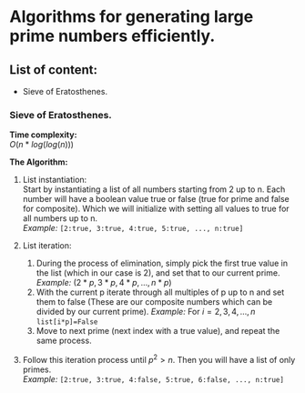 # Algorithms for generating large prime numbers efficiently.

## List of content:
* Sieve of Eratosthenes.

### Sieve of Eratosthenes.
**Time complexity:**\
$O(n*log(log(n)))$

**The Algorithm:**
1. List instantiation:\
Start by instantiating a list of all numbers starting from 2 up to n. Each number will have a boolean value true or false (true for prime and false for composite).
Which we will initialize with setting all values to true for all numbers up to n.\
*Example:* ``[2:true, 3:true, 4:true, 5:true, ..., n:true]``

2. List iteration:
   1. During the process of elimination, simply pick the first true value in the list (which in our case is 2), and set that to our current prime.\
   *Example:* $(2*p, 3*p, 4*p, \dots ,n*p)$
   2. With the current p iterate through all multiples of p up to n and set them to false (These are our composite numbers which can be divided by our current prime).
   *Example:* For $i=2,3,4, \dots, n$ ``list[i*p]=False``
   3. Move to next prime (next index with a true value), and repeat the same process.
3. Follow this iteration process until $p^2>n$. Then you will have a list of only primes.\
*Example:* ``[2:true, 3:true, 4:false, 5:true, 6:false, ..., n:true]``

